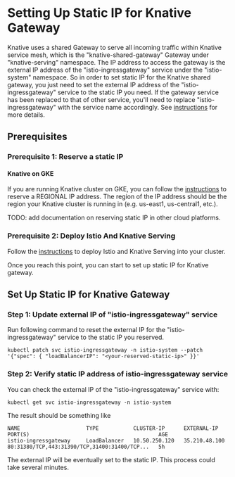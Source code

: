 # Setting Up Static IP for Knative Gateway

Knative uses a shared Gateway to serve all incoming traffic within Knative
service mesh, which is the "knative-shared-gateway" Gateway under
"knative-serving" namespace. The IP address to access the gateway is the
external IP address of the "istio-ingressgateway" service under the
"istio-system" namespace. So in order to set static IP for the Knative shared
gateway, you just need to set the external IP address of the
"istio-ingressgateway" service to the static IP you need. If the gateway service
has been replaced to that of other service, you'll need to replace
"istio-ingressgateway" with the service name accordingly. See
[instructions](setting-up-custom-ingress-gateway.md) for more details.

## Prerequisites

### Prerequisite 1: Reserve a static IP

#### Knative on GKE

If you are running Knative cluster on GKE, you can follow the
[instructions](https://cloud.google.com/compute/docs/ip-addresses/reserve-static-external-ip-address#reserve_new_static)
to reserve a REGIONAL IP address. The region of the IP address should be the
region your Knative cluster is running in (e.g. us-east1, us-central1, etc.).

TODO: add documentation on reserving static IP in other cloud platforms.

### Prerequisite 2: Deploy Istio And Knative Serving

Follow the
[instructions](../DEVELOPMENT.md) to
deploy Istio and Knative Serving into your cluster.

Once you reach this point, you can start to set up static IP for Knative
gateway.

## Set Up Static IP for Knative Gateway

### Step 1: Update external IP of "istio-ingressgateway" service

Run following command to reset the external IP for the "istio-ingressgateway"
service to the static IP you reserved.

```shell
kubectl patch svc istio-ingressgateway -n istio-system --patch '{"spec": { "loadBalancerIP": "<your-reserved-static-ip>" }}'
```

### Step 2: Verify static IP address of istio-ingressgateway service

You can check the external IP of the "istio-ingressgateway" service with:

```shell
kubectl get svc istio-ingressgateway -n istio-system
```

The result should be something like

```console
NAME                     TYPE           CLUSTER-IP      EXTERNAL-IP     PORT(S)                                         AGE
istio-ingressgateway     LoadBalancer   10.50.250.120   35.210.48.100   80:31380/TCP,443:31390/TCP,31400:31400/TCP...   5h
```

The external IP will be eventually set to the static IP. This process could take
several minutes.
